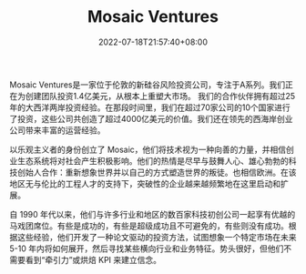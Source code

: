 ﻿---
weight: 
title: "Mosaic Ventures"
description: "Mosaic Ventures是一家位于伦敦的新硅谷风险投资公司，专注于A系列"
date: 2022-07-18T21:57:40+08:00
lastmod: 2022-07-18T16:45:40+08:00
draft: false
authors: ["seven"]
featuredImage: "mosaic-ventures.jpg"
link: "https://www.mosaicventures.com/"
tags: ["投资机构","Mosaic Ventures"]
categories: ["navigation"]
navigation: ["投资机构"]
lightgallery: true
toc: true
pinned: false
recommend: false
recommend1: false
---
Mosaic Ventures是一家位于伦敦的新硅谷风险投资公司，专注于A系列。我们正在为创建团队投资1.4亿美元，从根本上重塑大市场。 我们的合作伙伴拥有超过25年的大西洋两岸投资经验。在那段时间里，我们在超过70家公司的10个国家进行了投资，这些公司共创造了超过4000亿美元的价值。我们还在领先的西海岸创业公司带来丰富的运营经验。

以乐观主义者的身份创立了 Mosaic，他们将技术视为一种向善的力量，并相信创业生态系统将对社会产生积极影响。他们的热情是尽早与鼓舞人心、雄心勃勃的科技创始人合作：重新想象世界并以自己的方式塑造世界的叛徒。也相信欧洲。在该地区无与伦比的工程人才的支持下，突破性的企业越来越频繁地在这里启动和扩展。

自 1990 年代以来，他们与许多行业和地区的数百家科技初创公司一起享有优越的马戏团席位。有些是成功的，有些是超级成功且不可避免的，有些则没有成功。根据这些经验，他们开发了一种论文驱动的投资方法，试图想象一个特定市场在未来 5-10 年内将如何展开，然后寻找某些横向行业和业务特征。势头很好，但他们不需要看到“牵引力”或烘焙 KPI 来建立信念。